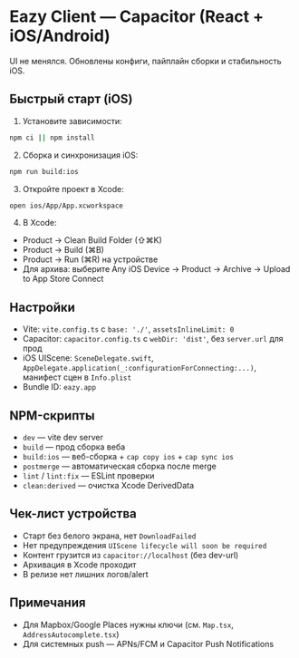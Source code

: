 # Eazy Client — Capacitor (React + iOS/Android)

UI не менялся. Обновлены конфиги, пайплайн сборки и стабильность iOS.

## Быстрый старт (iOS)

1. Установите зависимости:
```bash
npm ci || npm install
```
2. Сборка и синхронизация iOS:
```bash
npm run build:ios
```
3. Откройте проект в Xcode:
```bash
open ios/App/App.xcworkspace
```
4. В Xcode:
 - Product → Clean Build Folder (⇧⌘K)
 - Product → Build (⌘B)
 - Product → Run (⌘R) на устройстве
 - Для архива: выберите Any iOS Device → Product → Archive → Upload to App Store Connect

## Настройки
- Vite: `vite.config.ts` с `base: './'`, `assetsInlineLimit: 0`
- Capacitor: `capacitor.config.ts` c `webDir: 'dist'`, без `server.url` для прод
- iOS UIScene: `SceneDelegate.swift`, `AppDelegate.application(_:configurationForConnecting:...)`, манифест сцен в `Info.plist`
- Bundle ID: `eazy.app`

## NPM-скрипты
- `dev` — vite dev server
- `build` — прод сборка веба
- `build:ios` — веб-сборка + `cap copy ios` + `cap sync ios`
- `postmerge` — автоматическая сборка после merge
- `lint` / `lint:fix` — ESLint проверки
- `clean:derived` — очистка Xcode DerivedData

## Чек-лист устройства
- Старт без белого экрана, нет `DownloadFailed`
- Нет предупреждения `UIScene lifecycle will soon be required`
- Контент грузится из `capacitor://localhost` (без dev-url)
- Архивация в Xcode проходит
- В релизе нет лишних логов/alert

## Примечания
- Для Mapbox/Google Places нужны ключи (см. `Map.tsx`, `AddressAutocomplete.tsx`)
- Для системных push — APNs/FCM и Capacitor Push Notifications
